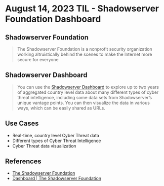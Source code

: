 # August 14, 2023 TIL - Shadowserver Foundation Dashboard

## Shadowserver Foundation

> The Shadowserver Foundation is a
> nonprofit security organization working
> altruistically behind the scenes to make
> the Internet more secure for everyone

## Shadowserver Dashboard

> You can use the [Shadowserver Dashboard](https://dashboard.shadowserver.org) to explore up to two years of
> aggregated country level data about many different types of cyber threat
> intelligence, including some data sets from Shadowserver’s unique vantage
> points. You can then visualize the data in various ways, which can be easily
> shared as URLs.

## Use Cases

- Real-time, country level Cyber Threat data
- Different types of Cyber Threat Intelligence
- Cyber Threat data visualization

## References

- [The Shadowserver Foundation](https://www.shadowserver.org/)
- [Dashboard | The Shadowserver Foundation](https://dashboard.shadowserver.org/)

